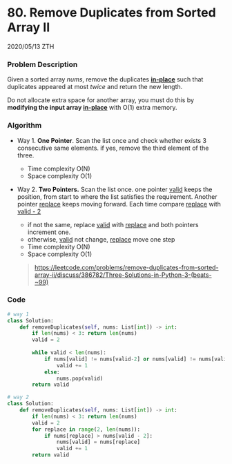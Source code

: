# 80. Remove Duplicates from Sorted Array II

2020/05/13 ZTH

### Problem Description

Given a sorted array *nums*, remove the duplicates [**in-place**](https://en.wikipedia.org/wiki/In-place_algorithm) such that duplicates appeared at most *twice* and return the new length.

Do not allocate extra space for another array, you must do this by **modifying the input array [in-place](https://en.wikipedia.org/wiki/In-place_algorithm)** with O(1) extra memory.

### Algorithm

* Way 1. **One Pointer**. Scan the list once and check whether exists 3 consecutive same elements. if yes, remove the third element of the three. 
  * Time complexity O(N)
  * Space complexity O(1)

* Way 2.  **Two Pointers.** Scan the list once. one pointer <u>valid</u> keeps the position, from start to where the list satisfies the requirement. Another pointer <u>replace</u> keeps moving forward. Each time compare <u>replace</u> with <u>valid - 2</u> 

  * if not the same, replace <u>valid</u> with <u>replace</u> and both pointers increment one.
  * otherwise, <u>valid</u> not change, <u>replace</u> move one step
  * Time complexity O(N)
  * Space complexity O(1)

  > https://leetcode.com/problems/remove-duplicates-from-sorted-array-ii/discuss/386782/Three-Solutions-in-Python-3-(beats-~99)



### Code

```python
# way 1
class Solution:
    def removeDuplicates(self, nums: List[int]) -> int:
        if len(nums) < 3: return len(nums)
        valid = 2
        
        while valid < len(nums):
            if nums[valid] != nums[valid-2] or nums[valid] != nums[valid-1]:
                valid += 1
            else:
                nums.pop(valid)
        return valid                 

# way 2
class Solution:
    def removeDuplicates(self, nums: List[int]) -> int:
        if len(nums) < 3: return len(nums)
        valid = 2
        for replace in range(2, len(nums)):
            if nums[replace] > nums[valid - 2]:
                nums[valid] = nums[replace]
                valid += 1
        return valid
```